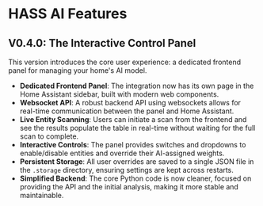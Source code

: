 # HASS AI Features

## V0.4.0: The Interactive Control Panel

This version introduces the core user experience: a dedicated frontend panel for managing your home's AI model.

- **Dedicated Frontend Panel**: The integration now has its own page in the Home Assistant sidebar, built with modern web components.
- **Websocket API**: A robust backend API using websockets allows for real-time communication between the panel and Home Assistant.
- **Live Entity Scanning**: Users can initiate a scan from the frontend and see the results populate the table in real-time without waiting for the full scan to complete.
- **Interactive Controls**: The panel provides switches and dropdowns to enable/disable entities and override their AI-assigned weights.
- **Persistent Storage**: All user overrides are saved to a single JSON file in the `.storage` directory, ensuring settings are kept across restarts.
- **Simplified Backend**: The core Python code is now cleaner, focused on providing the API and the initial analysis, making it more stable and maintainable.
